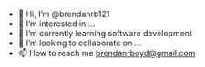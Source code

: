 - 👋 Hi, I’m @brendanrb121
- 👀 I’m interested in ...
- 🌱 I’m currently learning software development
- 💞️ I’m looking to collaborate on ...
- 📫 How to reach me brendanrboyd@gmail.com

<!---
brendanrb121/brendanrb121 is a ✨ special ✨ repository because its `README.md` (this file) appears on your GitHub profile.
You can click the Preview link to take a look at your changes.
--->
